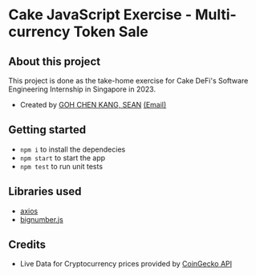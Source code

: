 # Cake JavaScript Exercise - Multi-currency Token Sale

## About this project

This project is done as the take-home exercise for Cake DeFi's Software Engineering Internship in Singapore in 2023.

-   Created by [GOH CHEN KANG, SEAN](https://wwww.github.com/seangohck) [(Email)](mailto:seangohck@gmail.com)

## Getting started

-   `npm i` to install the dependecies
-   `npm start` to start the app
-   `npm test` to run unit tests

## Libraries used

-   [axios](https://axios-http.com)
-   [bignumber.js](https://github.com/MikeMcl/bignumber.js/)

## Credits

-   Live Data for Cryptocurrency prices provided by [CoinGecko API](https://www.coingecko.com/)

